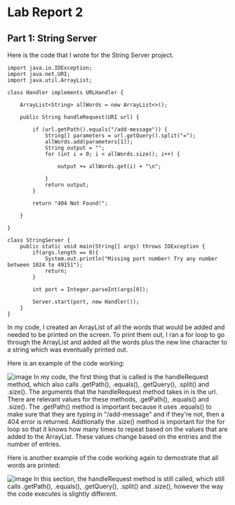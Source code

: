 # Lab Report 2
## Part 1: String Server
Here is the code that I wrote for the String Server project.

```
import java.io.IOException;
import java.net.URI;
import java.util.ArrayList;

class Handler implements URLHandler {

    ArrayList<String> allWords = new ArrayList<>();

    public String handleRequest(URI url) {

        if (url.getPath().equals("/add-message")) {
            String[] parameters = url.getQuery().split("=");
            allWords.add(parameters[1]);
            String output = "";
            for (int i = 0; i < allWords.size(); i++) {

                output += allWords.get(i) + "\n";

            }
            return output;
        }

        return "404 Not Found!";

    }

}

class StringServer {
    public static void main(String[] args) throws IOException {
        if(args.length == 0){
            System.out.println("Missing port number! Try any number between 1024 to 49151");
            return;
        }

        int port = Integer.parseInt(args[0]);

        Server.start(port, new Handler());
    }
}
```

In my code, I created an ArrayList of all the words that would be added and needed to be printed on the screen. To print them out, I ran a for loop to go through the ArrayList and added all the words plus the new line character to a string which was eventually printed out.

Here is an example of the code working:

![image](https://user-images.githubusercontent.com/49798755/215362275-8dd77a05-8124-456d-8f78-6cc022abbd38.png)
In my code, the first thing that is called is the handleRequest method, which also calls .getPath(), .equals(), .getQuery(), .split() and .size(). The arguments that the handleRequest method takes in is the url. There are relevant values for these methods, .getPath(), .equals() and .size(). The .getPath() method is important because it uses .equals() to make sure that they are typing in "/add-message" and if they're not, then a 404 error is returned. Addtionally the .size() method is important for the for loop so that it knows how many times to repeat based on the values that are added to the ArrayList. These values change based on the entries and the number of entries.

Here is another example of the code working again to demostrate that all words are printed:

![image](https://user-images.githubusercontent.com/49798755/215362304-896c0f25-de18-42aa-bc9c-a6be845e999b.png)
In this section, the handleRequest method is still called, which still calls .getPath(), .equals(), .getQuery(), .split() and .size(), however the way the code executes is slightly different. 
